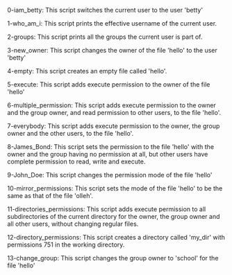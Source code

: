 0-iam_betty: This script switches the current user to the user 'betty'

1-who_am_i: This script prints the effective username of the current user.

2-groups: This script prints all the groups the current user is part of.

3-new_owner: This script changes the owner of the file 'hello' to the user 'betty'

4-empty: This script creates an empty file called 'hello'.

5-execute: This script adds execute permission to the owner of the file 'hello'

6-multiple_permission: This script adds execute permission to the owner and the group owner, and read permission to other users, to the file 'hello'.

7-everybody: This script adds execute permission to the owner, the group owner and the other users, to the file 'hello'.

8-James_Bond: This script sets the permission to the file 'hello' with the owner and the group having no permission at all, but other users have complete permission to read, write and execute.

9-John_Doe: This script changes the permission mode of the file 'hello'

10-mirror_permissions: This script sets the mode of the file 'hello' to be the same as that of the file 'olleh'.

11-directories_permissions: This script adds execute permission to all subdirectories of the current directory for the owner, the group owner and all other users, without changing regular files.

12-directory_permissions: This script creates a directory called 'my_dir' with permissions 751 in the working directory.

13-change_group: This script changes the group owner to 'school' for the file 'hello'
